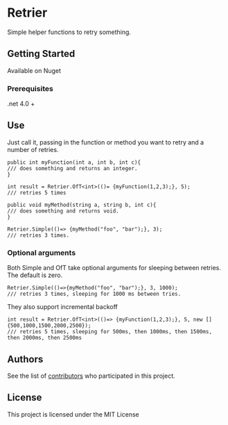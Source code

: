 # Retrier	

Simple helper functions to retry something.

## Getting Started

Available on Nuget

### Prerequisites

.net 4.0 + 

## Use

Just call it, passing in the function or method you want to retry and a number of retries.

```
public int myFunction(int a, int b, int c){
/// does something and returns an integer.
}

int result = Retrier.OfT<int>(()= {myFunction(1,2,3);}, 5);
/// retries 5 times

public void myMethod(string a, string b, int c){
/// does something and returns void.
}

Retrier.Simple(()=> {myMethod("foo", "bar");}, 3);
/// retries 3 times.
```
### Optional arguments

Both Simple and OfT take optional arguments for sleeping between retries.  The default is zero.

```
Retrier.Simple(()=>{myMethod("foo", "bar");}, 3, 1000);
/// retries 3 times, sleeping for 1000 ms between tries.
```

They also support incremental backoff

```
int result = Retrier.OfT<int>(()=> {myFunction(1,2,3);}, 5, new [] {500,1000,1500,2000,2500});
/// retries 5 times, sleeping for 500ms, then 1000ms, then 1500ms, then 2000ms, then 2500ms
```

## Authors

See the list of [contributors](https://github.com/brianbegy/ConfigWrapper/contributors) who participated in this project.

## License

This project is licensed under the MIT License 
